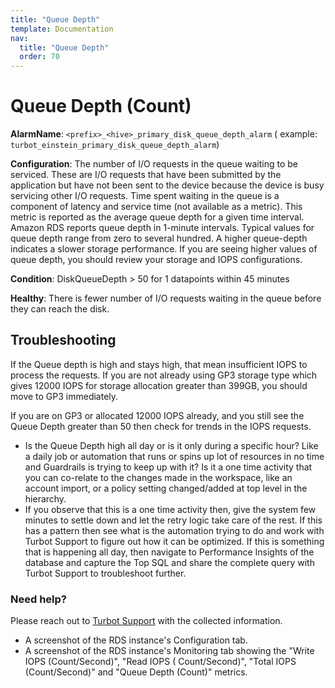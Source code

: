 ```yaml
---
title: "Queue Depth"
template: Documentation
nav:
  title: "Queue Depth"
  order: 70
---
```


# Queue Depth (Count)

**AlarmName**: `<prefix>_<hive>_primary_disk_queue_depth_alarm` (
example: `turbot_einstein_primary_disk_queue_depth_alarm`)

**Configuration**: The number of I/O requests in the queue waiting to be serviced. These are I/O requests that have been
submitted by the application but have not been sent to the device because the device is busy servicing other I/O
requests. Time spent waiting in the queue is a component of latency and service time (not available as a metric). This
metric is reported as the average queue depth for a given time interval. Amazon RDS reports queue depth in 1-minute
intervals. Typical values for queue depth range from zero to several hundred. A higher queue-depth indicates a slower
storage performance. If you are seeing higher values of queue depth, you should review your storage and IOPS
configurations.

**Condition**: DiskQueueDepth > 50 for 1 datapoints within 45 minutes

**Healthy**: There is fewer number of I/O requests waiting in the queue before they can reach the disk.

## Troubleshooting

If the Queue depth is high and stays high, that mean insufficient IOPS to process the requests. If you are not
already using GP3 storage type which gives 12000 IOPS for storage allocation greater than 399GB, you should move to GP3
immediately.

If you are on GP3 or allocated 12000 IOPS already, and you still see the Queue Depth greater than 50 then check for trends in the IOPS requests.

* Is the Queue Depth high all day or is it only during a specific hour? Like a daily job or automation that runs or
  spins up lot of resources in no time and Guardrails is trying to keep up with it?
  Is it a one time activity that you can co-relate to the changes made in the workspace, like an account import, or a
  policy setting changed/added at top level in the hierarchy.
* If you observe that this is a one time activity then, give the system few minutes to settle down and let the retry
  logic take care of the rest. If this has a pattern then see what is the automation trying to do and work with Turbot
  Support to figure out how it can be optimized. If this is something that is happening all day, then navigate to
  Performance Insights of the database and capture the Top SQL and share the complete query with Turbot Support to
  troubleshoot further.

### Need help?

Please reach out to [Turbot Support](mailto:support@turbot.com) with the collected information.

* A screenshot of the RDS instance's Configuration tab.
* A screenshot of the RDS instance's Monitoring tab showing the "Write IOPS (Count/Second)", "Read IOPS (
  Count/Second)", "Total IOPS (Count/Second)" and "Queue Depth (Count)" metrics.
